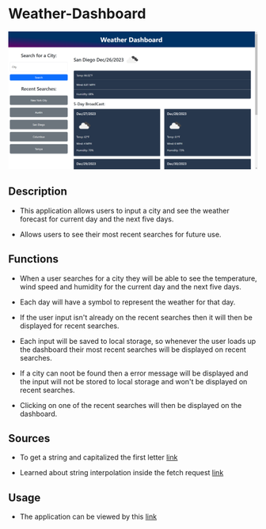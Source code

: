 # Weather-Dashboard

![Image of web application](./assets/Screenshot%202023-12-26%20145517.png)

## Description

- This application allows users to input a city and see the weather forecast for current day and the next five days.

- Allows users to see their most recent searches for future use.

## Functions

- When a user searches for a city they will be able to see the temperature, wind speed and humidity for the current day and the next five days.

- Each day will have a symbol to represent the weather for that day.

- If the user input isn't already on the recent searches then it will then be displayed for recent searches.

- Each input will be saved to local storage, so whenever the user loads up the dashboard their most recent searches will be displayed on recent searches.

- If a city can noot be found then a error message will be displayed and the input will not be stored to local storage and won't be displayed on recent searches.

- Clicking on one of the recent searches will then be displayed on the dashboard.

## Sources

- To get a string and capitalized the first letter [link](https://flexiple.com/javascript/javascript-capitalize-first-letter) 

- Learned about string interpolation inside the fetch request [link](https://medium.com/@samuelwstout/javascript-using-string-interpolation-and-fetch-to-make-a-search-form-communicate-with-an-api-abd28f303f4a)

## Usage

- The application can be viewed by this [link](https://noah-10.github.io/Weather-Dashboard/)
